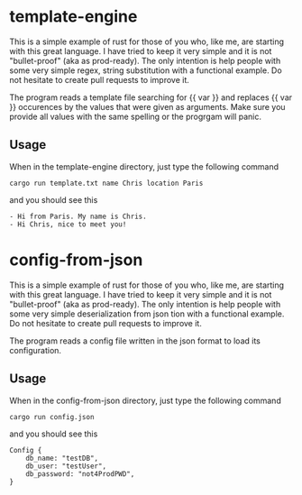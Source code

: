 # template-engine
This is a simple example of rust for those of you who, like me, are starting with this great language. I have tried to keep it very simple and it is not "bullet-proof" (aka as prod-ready). The only intention is help people with some very simple regex, string substitution with a functional example. Do not hesitate to create pull requests to improve it.

The program reads a template file searching for {{ var }} and replaces {{ var }} occurences by the values that were given as arguments. Make sure you provide all values with the same spelling or the progrgam will panic.

## Usage

When in the template-engine directory, just type the following command
```
cargo run template.txt name Chris location Paris
```
and you should see this
```
- Hi from Paris. My name is Chris.
- Hi Chris, nice to meet you!
```

# config-from-json
This is a simple example of rust for those of you who, like me, are starting with this great language. I have tried to keep it very simple and it is not "bullet-proof" (aka as prod-ready). The only intention is help people with some very simple deserialization from json tion with a functional example. Do not hesitate to create pull requests to improve it.

The program reads a config file written in the json format to load its configuration.

## Usage

When in the config-from-json directory, just type the following command
```
cargo run config.json
```
and you should see this
```
Config {
    db_name: "testDB",
    db_user: "testUser",
    db_password: "not4ProdPWD",
}
```
